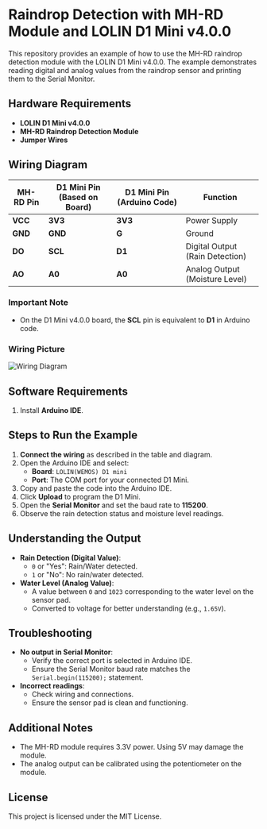 # Raindrop Detection with MH-RD Module and LOLIN D1 Mini v4.0.0

This repository provides an example of how to use the MH-RD raindrop detection module with the LOLIN D1 Mini v4.0.0. The example demonstrates reading digital and analog values from the raindrop sensor and printing them to the Serial Monitor.

## Hardware Requirements
- **LOLIN D1 Mini v4.0.0**
- **MH-RD Raindrop Detection Module**
- **Jumper Wires**

## Wiring Diagram

| **MH-RD Pin** | **D1 Mini Pin (Based on Board)** | **D1 Mini Pin (Arduino Code)** | **Function**               |
|---------------|-----------------------------------|--------------------------------|----------------------------|
| **VCC**       | **3V3**                          | **3V3**                       | Power Supply               |
| **GND**       | **GND**                            | **G**                         | Ground                     |
| **DO**        | **SCL**                          | **D1**                        | Digital Output (Rain Detection) |
| **AO**        | **A0**                           | **A0**                        | Analog Output (Moisture Level) |

### Important Note
- On the D1 Mini v4.0.0 board, the **SCL** pin is equivalent to **D1** in Arduino code.

### Wiring Picture

![Wiring Diagram](mh_rd_wiring_diagram.png)

## Software Requirements
1. Install **Arduino IDE**.

## Steps to Run the Example
1. **Connect the wiring** as described in the table and diagram.
2. Open the Arduino IDE and select:
   - **Board**: `LOLIN(WEMOS) D1 mini`
   - **Port**: The COM port for your connected D1 Mini.
3. Copy and paste the code into the Arduino IDE.
4. Click **Upload** to program the D1 Mini.
5. Open the **Serial Monitor** and set the baud rate to **115200**.
6. Observe the rain detection status and moisture level readings.

## Understanding the Output
- **Rain Detection (Digital Value)**:
  - `0` or "Yes": Rain/Water detected.
  - `1` or "No": No rain/water detected.
- **Water Level (Analog Value)**:
  - A value between `0` and `1023` corresponding to the water level on the sensor pad.
  - Converted to voltage for better understanding (e.g., `1.65V`).

## Troubleshooting
- **No output in Serial Monitor**:
  - Verify the correct port is selected in Arduino IDE.
  - Ensure the Serial Monitor baud rate matches the `Serial.begin(115200);` statement.
- **Incorrect readings**:
  - Check wiring and connections.
  - Ensure the sensor pad is clean and functioning.

## Additional Notes
- The MH-RD module requires 3.3V power. Using 5V may damage the module.
- The analog output can be calibrated using the potentiometer on the module.

## License
This project is licensed under the MIT License.

